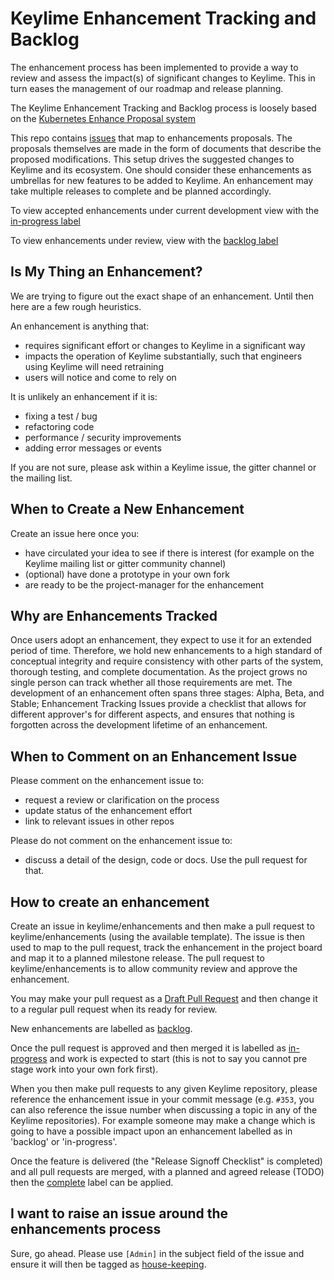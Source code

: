 # Keylime Enhancement Tracking and Backlog

The enhancement process has been implemented to provide a way to review and
assess the impact(s) of significant changes to Keylime. This in turn eases the
management of our roadmap and release planning.

The Keylime Enhancement Tracking and Backlog process is loosely based on the
[Kubernetes Enhance Proposal system](https://github.com/kubernetes/enhancements/tree/master/keps)

This repo contains
[issues](https://github.com/keylime/enhancements/issues?q=is%3Aissue+is%3Aopen)
that map to enhancements proposals. The proposals themselves are made in the
form of documents that describe the proposed modifications. This setup drives
the suggested changes to Keylime and its ecosystem. One should consider these
enhancements as umbrellas for new features to be added to Keylime. An
enhancement may take multiple releases to complete and be planned accordingly.

To view accepted enhancements under current development view with the
[in-progress label](https://github.com/keylime/enhancements/issues?q=is%3Aissue+is%3Aopen+label%3Ain-progress)

To view enhancements under review, view with the [backlog
label](https://github.com/keylime/enhancements/issues?q=is%3Aissue+is%3Aopen+label%3Abacklog)

## Is My Thing an Enhancement?

We are trying to figure out the exact shape of an enhancement. Until then here
are a few rough heuristics.

An enhancement is anything that:

- requires significant effort or changes to Keylime in a significant way
- impacts the operation of Keylime substantially, such that engineers using
  Keylime will need retraining
- users will notice and come to rely on

It is unlikely an enhancement if it is:
- fixing a test / bug
- refactoring code
- performance / security improvements
- adding error messages or events

If you are not sure, please ask within a Keylime issue, the gitter channel or
the mailing list.

## When to Create a New Enhancement

Create an issue here once you:
- have circulated your idea to see if there is interest (for example on the
  Keylime mailing list or gitter community channel)
- (optional) have done a prototype in your own fork
- are ready to be the project-manager for the enhancement

## Why are Enhancements Tracked

Once users adopt an enhancement, they expect to use it for an extended period of
time. Therefore, we hold new enhancements to a high standard of conceptual
integrity and require consistency with other parts of the system, thorough
testing, and complete documentation. As the project grows no single person can
track whether all those requirements are met. The development of an enhancement
often spans three stages: Alpha, Beta, and Stable; Enhancement Tracking Issues
provide a checklist that allows for different approver's for different aspects,
and ensures that nothing is forgotten across the development lifetime of an
enhancement.

## When to Comment on an Enhancement Issue

Please comment on the enhancement issue to:
- request a review or clarification on the process
- update status of the enhancement effort
- link to relevant issues in other repos

Please do not comment on the enhancement issue to:
- discuss a detail of the design, code or docs. Use the pull request for that.

## How to create an enhancement

Create an issue in keylime/enhancements and then make a pull request to
keylime/enhancements (using the available template). The issue is then used to
map to the pull request, track the enhancement in the project board and map it
to a planned milestone release. The pull request to keylime/enhancements is to
allow community review and approve the enhancement.

You may make your pull request as a [Draft Pull
Request](https://docs.github.com/en/github/collaborating-with-issues-and-pull-requests/creating-a-pull-request)
and then change it to a regular pull request when its ready for review. 

New enhancements are labelled as
[backlog](https://github.com/keylime/enhancements/issues?q=is%3Aissue+is%3Aopen+label%3Abacklog).

Once the pull request is approved and then merged it is labelled as
[in-progress](https://github.com/keylime/enhancements/issues?q=is%3Aissue+is%3Aopen+label%3Ain-progress)
and work is expected to start (this is not to say you cannot pre stage work into
your own fork first).

When you then make pull requests to any given Keylime repository, please reference
the enhancement issue in your commit message (e.g. `#353`, you can also reference
the issue number when discussing a topic in any of the Keylime repositories). For example
someone may make a change which is going to have a possible impact upon an enhancement
labelled as in 'backlog' or 'in-progress'.

Once the feature is delivered (the "Release Signoff Checklist" is completed) and
all pull requests are merged, with a planned and agreed release (TODO) then the
[complete](https://github.com/keylime/enhancements/issues?q=is%3Aissue+label%3Acomplete)
label can be applied.

## I want to raise an issue around the enhancements process

Sure, go ahead. Please use `[Admin]` in the subject field of the issue and
ensure it will then be tagged as
[house-keeping](https://github.com/keylime/enhancements/issues?q=is%3Aissue+is%3Aopen+label%3Ahouse-keeping).
